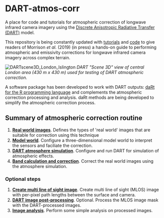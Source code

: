 
DART-atmos-corr
===============

A place for code and tutorials for atmospheric correction of longwave infrared camera imagery using the [Discrete Anisotropic Radiative Transfer (DART)](http://www.cesbio.ups-tlse.fr/us/dart.html) model.

This repository is being constantly updated with [tutorials](tutorials) and [code](code) to give readers of Morrison *et al.* (2019) (in press) a hands-on guide to performing atmospheric and emissivity corrections for longwave infrared camera imagery across complex terrain.

![DARTscene3D\_London\_Islington](readme/DARTscene3D_London_Islington.PNG) *DART "Scene 3D" view of central London area (430 m x 430 m) used for testing of DART atmospheric correction.*

A software package has been developed to work with DART outputs: [daRt for the R programming language](https://github.com/willmorrison1/daRt) and complements the atmospheric correction processing and analysis. daRt methods are being developed to simplify the atmospheric correction process.

Summary of atmospheric correction routine
-----------------------------------------

1.  [**Real world images**](tutorials/Real-world-images). Defines the types of 'real world' images that are suitable for correction using this technique
2.  [**Model world**](tutorials/Model-world). Configure a three-dimensional model world to interpret the sensors and faciliate the correction.
3.  [**DART atmosphere simulation**](tutorials/DART-simulation). Configure and run DART for simulation of atmospheric effects.
4.  [**Band calculation and correction**](tutorials/Band-calculation). Correct the real world images using the atmosphere simulation.

### Optional steps

1.  [**Create multi line of sight image**](tutorials/Multi-line-of-sight-images). Create multi line of sight (MLOS) image with per-pixel path lengths between the surface and camera.
2.  [**DART image post-processing**](tutorials/DART-simulation-post-processing). Optional. Process the MLOS image mask with the DART-processed images.
3.  [**Image analysis**](tutorials/Image-analysis). Perform some simple analysis on processed images.
